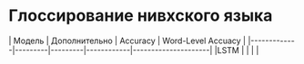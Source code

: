 # Глоссирование нивхского языка



| Модель      | Дополнительно     | Accuracy   | Word-Level Accuacy  |
|-------------|---------|---------|------------|---------------------|
|LSTM         |                   |            |                     |
